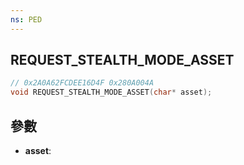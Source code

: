 ```yaml
---
ns: PED
---
```

## REQUEST_STEALTH_MODE_ASSET

```c
// 0x2A0A62FCDEE16D4F 0x280A004A
void REQUEST_STEALTH_MODE_ASSET(char* asset);
```


## 參數
* **asset**: 

